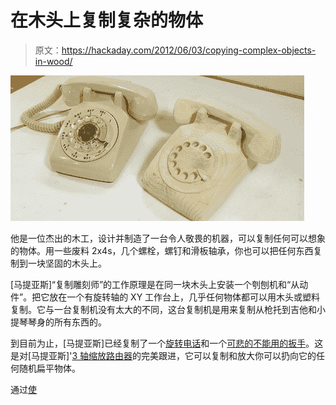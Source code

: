 # 在木头上复制复杂的物体

> 原文：<https://hackaday.com/2012/06/03/copying-complex-objects-in-wood/>

![](img/5cd630be9e439db5edca60656eda43ff.png "HELLO HELLO YES THIS IS TREE")

他是一位杰出的木工，设计并制造了一台令人敬畏的机器，可以复制任何可以想象的物体。用一些废料 2x4s，几个螺栓，螺钉和滑板轴承，你也可以把任何东西复制到一块坚固的木头上。

[马提亚斯]“复制雕刻师”的工作原理是在同一块木头上安装一个刳刨机和“从动件”。把它放在一个有旋转轴的 XY 工作台上，几乎任何物体都可以用木头或塑料复制。它与一台复制机没有太大的不同，这台复制机是用来复制从枪托到吉他和小提琴琴身的所有东西的。

到目前为止，[马提亚斯]已经复制了一个[旋转电话](http://woodgears.ca/copy_carver/copy_phone.html)和一个[可悲的不能用的扳手](http://woodgears.ca/copy_carver/build2.html#carving)。这是对[马提亚斯]'[3 轴缩放路由器](http://woodgears.ca/pantograph/index.html)的完美跟进，它可以复制和放大你可以扔向它的任何随机扁平物体。

通过[使](http://blog.makezine.com/2012/05/29/copy-carving-a-rotary-dial-telephone/)